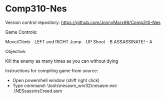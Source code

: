 # Comp310-Nes
Version control repository: https://github.com/JonnyMarx98/Comp310-Nes

Game Controls:

Move/Climb           - LEFT and RIGHT
Jump                 - UP
Shoot                - B 
ASSASSINATE!         - A

Objective: 

Kill the enemy as many times as you can without dying

Instructions for compiling game from source:
- Open powershell window (shift right click)
- Type command: \tools\nesasm_win32\nesasm.exe .\NESsassinsCreed.asm
